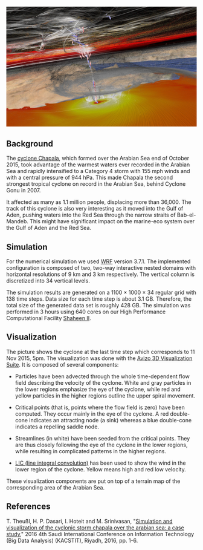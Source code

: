 ![Cyclone Chapala](pics/cyclone_small.png)

## Background

The [cyclone Chapala](https://en.wikipedia.org/wiki/Cyclone_Chapala), which formed over the Arabian Sea end of October 2015, took advantage of the warmest waters ever recorded in the Arabian Sea and rapidly intensified to a Category 4 storm with 155 mph winds and with a central pressure of 944 hPa. This made Chapala the second strongest tropical cyclone on record in the Arabian Sea, behind Cyclone Gonu in 2007.

It affected as many as 1.1 million people, displacing more than 36,000. The track of this cyclone is also very interesting as it moved into the Gulf of Aden, pushing waters into the Red Sea through the narrow straits of Bab-el-Mandeb. This might have significant impact on the marine-eco system over the Gulf of Aden and the Red Sea.

## Simulation

For the numerical simulation we used [WRF](http://www.wrf-model.org) version 3.7.1. The implemented configuration is composed of two, two-way interactive nested domains with horizontal resolutions of 9 km and 3 km respectively. The vertical column is discretized into 34 vertical levels.

The simulation results are generated on a 1100 × 1000 × 34 regular grid with 138 time steps. Data size for each time step is about 3.1 GB. Therefore, the total size of the generated data set is roughly 428 GB. The simulation was performed in 3 hours using 640 cores on our High Performance Computational Facility [Shaheen II](https://www.hpc.kaust.edu.sa/content/shaheen-ii).

## Visualization

The picture shows the cyclone at the last time step which corresponds to 11 Nov 2015, 5pm. The visualization was done with the [Avizo 3D Visualization Suite](http://www.fei.com/software/avizo3d). It is composed of several components:

- Particles have been advected through the whole time-dependent flow field describing the velocity of the cyclone. White and gray particles in the lower regions emphasize the eye of the cyclone, while red and yellow particles in the higher regions outline the upper spiral movement.

- Critical points (that is, points where the flow field is zero) have been computed. They occur mainly in the eye of the cyclone. A red double-cone indicates an attracting node (a sink) whereas a blue double-cone indicates a repelling saddle node.

- Streamlines (in white) have been seeded from the critical points. They are thus closely following the eye of the cyclone in the lower regions, while resulting in complicated patterns in the higher regions.

- [LIC (line integral convolution)](https://en.wikipedia.org/wiki/Line_integral_convolution) has been used to show the wind in the lower region of the cyclone. Yellow means high and red low velocity.

These visualization components are put on top of a terrain map of the corresponding area of the Arabian Sea.

## References

T. Theußl, H. P. Dasari, I. Hoteit and M. Srinivasan, "[Simulation and visualization of the cyclonic storm chapala over the arabian sea: a case study](http://ieeexplore.ieee.org/abstract/document/7756074/)," 2016 4th Saudi International Conference on Information Technology (Big Data Analysis) (KACSTIT), Riyadh, 2016, pp. 1-6.

